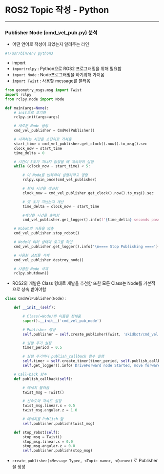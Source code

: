 # ROS2 Topic 작성 - Python

---

### Publisher Node (cmd_vel_pub.py) 분석

- 어떤 언어로 작성이 되었는지 알려주는 라인

```python
#!/usr/bin/env python3
```

- import
- `importrclpy` : Python으로 ROS2 프로그래밍을 위해 필요함
- `import Node` : Node프로그래밍을 하기위해 가져옴
- `import Twist` : 사용할 message를 불러옴

```python
from geometry_msgs.msg import Twist
import rclpy
from rclpy.node import Node
```

```python
def main(args=None):
    # init으로 초기화
    rclpy.init(args=args)

    # 새로운 Node 생성
    cmd_vel_publisher = CmdVelPublisher()

    # 시작하는 시간을 초단위로 가져옴
    start_time = cmd_vel_publisher.get_clock().now().to_msg().sec
    clock_now = start_time
    time_delta = 0

    # 시간이 5초가 지나지 않았을 때 계속하여 실행
    while (clock_now - start_time) < 5:

        # 이 Node를 반복하여 실행하라고 명령
        rclpy.spin_once(cmd_vel_publisher)

        # 현재 시간을 갱신함
        clock_now = cmd_vel_publisher.get_clock().now().to_msg().sec

        # 몇 초가 지났는지 계산
        time_delta = clock_now - start_time

        #계산한 시간을 출력함
        cmd_vel_publisher.get_logger().info(f'{time_delta} seconds passed')

    # Robot의 가동을 멈춤
    cmd_vel_publisher.stop_robot()

    # Node의 여러 상태와 로그를 확인
    cmd_vel_publisher.get_logger().info('\n==== Stop Publishing ====')

    # 사용한 생성물 삭제
    cmd_vel_publisher.destroy_node()

    # 사용한 Node 삭제
    rclpy.shutdown()
```

- ROS2의 개발은 Class 형태로 개발을 추천함 또한 모든 Class는 Node를 기본적으로 상속 받아야함

```python
class CmdVelPublisher(Node):

    def __init__(self):

        # Class(=Node)의 이름을 정해줌
        super().__init__('cmd_vel_pub_node')

        # Publisher 생성
        self.publisher = self.create_publisher(Twist, 'skidbot/cmd_vel', 10)

        # 실행 주기 설정
        timer_period = 0.5

        # 실행 주기마다 publish_callback 함수 실행
        self.timer = self.create_timer(timer_period, self.publish_callback)
        self.get_logger().info('DriveForward node Started, move forward during seconds \n' )

    # Call-back 함수
    def publish_callback(self):

        # 메세지 불러옴
        twist_msg = Twist()

        # 선속도와 각속도 설정
        twist_msg.linear.x = 0.5
        twist_msg.angular.z = 1.0

        # 메세지를 Publish 함
        self.publisher.publish(twist_msg)

    def stop_robot(self):
        stop_msg = Twist()
        stop_msg.linear.x = 0.0
        stop_msg.angular.z = 0.0
        self.publisher.publish(stop_msg)
```

- `create_publisher(<Message Type>, <Topic name>, <Queue>)` 로 Publisher을 생성
